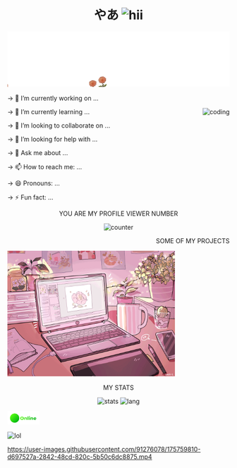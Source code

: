 <p align="center">
   <h1 align="center">やあ
   <img src="https://raw.githubusercontent.com/nixin72/nixin72/master/wave.gif" alt="hii" height="40px">
   </h1>   
</p>
<p align="center">
   <img src="https://github.com/Manjunathravindra/afca/blob/main/ezgif.com-gif-maker.gif" alt="gif" title="gif-again">
</p>
<p>
   -> 🔭 I’m currently working on ...
</p>
<p>
   -> 🌱 I’m currently learning ...
    <img src="https://i.pinimg.com/236x/2e/84/40/2e8440a1969bef3dacf468a3d2e3d61e.jpg" alt="coding" align="right" />
</p>
<P>
   -> 👯 I’m looking to collaborate on ...
</p>
<p>
   -> 🤔 I’m looking for help with ...
</p>
<p>
   -> 💬 Ask me about ...
</p>
<p>
   -> 📫 How to reach me: ...
</p>
<p>
   -> 😄 Pronouns: ...
</p>
<p>
   -> ⚡ Fun fact: ...
</p>
<p align="center">
   YOU ARE MY PROFILE VIEWER NUMBER
 </p>
 <p align="center">
   <img src="https://profile-counter.glitch.me/Manjunathravindra/count.svg" alt="counter")
</p>
<p align="right">
      SOME OF MY PROJECTS
</p>
<p>
   <img height="285em" src="https://github.com/Manjunathravindra/afca/blob/main/LOVE%20STORIES%20WITH%20USHIJIMA%20__%20Ushijima%20Wakatoshi%20OS.gif">
</p>

<p align="center">
   MY STATS
</p>
<p align="center">
   <img height="210em"src="https://github-readme-stats.vercel.app/api?username=Manjunathravindra&show_icons=true&theme=radical" alt="stats">
   <img height="210em"src="https://github-readme-stats.vercel.app/api/top-langs/?username=Manjunathravindra&theme=radical" alt="lang">
</p>
<p>
   <img height="30em" src="https://github.com/Manjunathravindra/afca/blob/main/Screenshot_2022-06-23_083018-removebg-preview.png" alt ="online">
</p>
<!---
<p>
  <img height="30em" src="https://github.com/Manjunathravindra/afca/blob/main/Screenshot_2022-06-23_083414-removebg-preview.png" alt="offline">
</p>
-->
<p>
   <img height="30em" src="https://pps.whatsapp.net/v/t61.24694-24/285120568_688683798912148_7956367916717449654_n.jpg?stp=dst-jpg_s96x96&ccb=11-4&oh=01_AVxLLIYCmz9XZxjYx9nyDikuw8c5MtepOHbclIa2xIIikQ&oe=62C5D098" alt ="lol">
</p>
<p>






https://user-images.githubusercontent.com/91276078/175759810-d697527a-2842-48cd-820c-5b50c6dc8875.mp4

